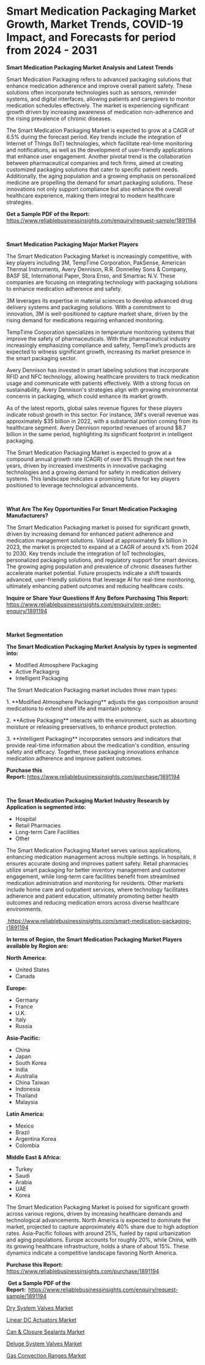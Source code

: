 <p><h1>Smart Medication Packaging Market Growth, Market Trends, COVID-19 Impact, and Forecasts for period from 2024 - 2031</h1></p><p><strong>Smart Medication Packaging Market Analysis and Latest Trends</strong></p>
<p><p>Smart Medication Packaging refers to advanced packaging solutions that enhance medication adherence and improve overall patient safety. These solutions often incorporate technologies such as sensors, reminder systems, and digital interfaces, allowing patients and caregivers to monitor medication schedules effectively. The market is experiencing significant growth driven by increasing awareness of medication non-adherence and the rising prevalence of chronic diseases. </p><p>The Smart Medication Packaging Market is expected to grow at a CAGR of 6.5% during the forecast period. Key trends include the integration of Internet of Things (IoT) technologies, which facilitate real-time monitoring and notifications, as well as the development of user-friendly applications that enhance user engagement. Another pivotal trend is the collaboration between pharmaceutical companies and tech firms, aimed at creating customized packaging solutions that cater to specific patient needs. Additionally, the aging population and a growing emphasis on personalized medicine are propelling the demand for smart packaging solutions. These innovations not only support compliance but also enhance the overall healthcare experience, making them integral to modern healthcare strategies.</p></p>
<p><strong>Get a Sample PDF of the Report:&nbsp;</strong> <a href="https://www.reliablebusinessinsights.com/enquiry/request-sample/1891194?utm_campaign=1109&utm_medium=2&utm_source=Github&utm_content=ia&utm_term=24102024&utm_id=smart-medication-packaging">https://www.reliablebusinessinsights.com/enquiry/request-sample/1891194</a></p>
<p>&nbsp;</p>
<p><strong>Smart Medication Packaging Major Market Players</strong></p>
<p><p>The Smart Medication Packaging Market is increasingly competitive, with key players including 3M, TempTime Corporation, PakSense, American Thermal Instruments, Avery Dennison, R.R. Donnelley Sons & Company, BASF SE, International Paper, Stora Enso, and Smartrac N.V. These companies are focusing on integrating technology with packaging solutions to enhance medication adherence and safety.</p><p>3M leverages its expertise in material sciences to develop advanced drug delivery systems and packaging solutions. With a commitment to innovation, 3M is well-positioned to capture market share, driven by the rising demand for medications requiring enhanced monitoring.</p><p>TempTime Corporation specializes in temperature monitoring systems that improve the safety of pharmaceuticals. With the pharmaceutical industry increasingly emphasizing compliance and safety, TempTime’s products are expected to witness significant growth, increasing its market presence in the smart packaging sector.</p><p>Avery Dennison has invested in smart labeling solutions that incorporate RFID and NFC technology, allowing healthcare providers to track medication usage and communicate with patients effectively. With a strong focus on sustainability, Avery Dennison's strategies align with growing environmental concerns in packaging, which could enhance its market growth.</p><p>As of the latest reports, global sales revenue figures for these players indicate robust growth in this sector. For instance, 3M's overall revenue was approximately $35 billion in 2022, with a substantial portion coming from its healthcare segment. Avery Dennison reported revenues of around $8.7 billion in the same period, highlighting its significant footprint in intelligent packaging.</p><p>The Smart Medication Packaging Market is expected to grow at a compound annual growth rate (CAGR) of over 8% through the next few years, driven by increased investments in innovative packaging technologies and a growing demand for safety in medication delivery systems. This landscape indicates a promising future for key players positioned to leverage technological advancements.</p></p>
<p>&nbsp;</p>
<p><strong>What Are The Key Opportunities For Smart Medication Packaging Manufacturers?</strong></p>
<p><p>The Smart Medication Packaging market is poised for significant growth, driven by increasing demand for enhanced patient adherence and medication management solutions. Valued at approximately $x billion in 2023, the market is projected to expand at a CAGR of around x% from 2024 to 2030. Key trends include the integration of IoT technologies, personalized packaging solutions, and regulatory support for smart devices. The growing aging population and prevalence of chronic diseases further accelerate market potential. Future prospects indicate a shift towards advanced, user-friendly solutions that leverage AI for real-time monitoring, ultimately enhancing patient outcomes and reducing healthcare costs.</p></p>
<p><strong>Inquire or Share Your Questions If Any Before Purchasing This Report:</strong> <a href="https://www.reliablebusinessinsights.com/enquiry/pre-order-enquiry/1891194?utm_campaign=1109&utm_medium=2&utm_source=Github&utm_content=ia&utm_term=24102024&utm_id=smart-medication-packaging">https://www.reliablebusinessinsights.com/enquiry/pre-order-enquiry/1891194</a></p>
<p>&nbsp;</p>
<p><strong>Market Segmentation</strong></p>
<p><strong>The Smart Medication Packaging Market Analysis by types is segmented into:</strong></p>
<p><ul><li>Modified Atmosphere Packaging</li><li>Active Packaging</li><li>Intelligent Packaging</li></ul></p>
<p><p>The Smart Medication Packaging market includes three main types: </p><p>1. **Modified Atmosphere Packaging** adjusts the gas composition around medications to extend shelf life and maintain potency. </p><p>2. **Active Packaging** interacts with the environment, such as absorbing moisture or releasing preservatives, to enhance product protection. </p><p>3. **Intelligent Packaging** incorporates sensors and indicators that provide real-time information about the medication's condition, ensuring safety and efficacy. Together, these packaging innovations enhance medication adherence and improve patient outcomes.</p></p>
<p><strong>Purchase this Report:&nbsp;</strong><a href="https://www.reliablebusinessinsights.com/purchase/1891194?utm_campaign=1109&utm_medium=2&utm_source=Github&utm_content=ia&utm_term=24102024&utm_id=smart-medication-packaging">https://www.reliablebusinessinsights.com/purchase/1891194</a></p>
<p>&nbsp;</p>
<p><strong>The Smart Medication Packaging Market Industry Research by Application is segmented into:</strong></p>
<p><ul><li>Hospital</li><li>Retail Pharmacies</li><li>Long-term Care Facilities</li><li>Other</li></ul></p>
<p><p>The Smart Medication Packaging Market serves various applications, enhancing medication management across multiple settings. In hospitals, it ensures accurate dosing and improves patient safety. Retail pharmacies utilize smart packaging for better inventory management and customer engagement, while long-term care facilities benefit from streamlined medication administration and monitoring for residents. Other markets include home care and outpatient services, where technology facilitates adherence and patient education, ultimately promoting better health outcomes and reducing medication errors across diverse healthcare environments.</p></p>
<p><a href="https://www.reliablebusinessinsights.com/smart-medication-packaging-r1891194?utm_campaign=1109&utm_medium=2&utm_source=Github&utm_content=ia&utm_term=24102024&utm_id=smart-medication-packaging">&nbsp;https://www.reliablebusinessinsights.com/smart-medication-packaging-r1891194</a></p>
<p><strong>In terms of Region, the Smart Medication Packaging Market Players available by Region are:</strong></p>
<p>
    <p> <strong> North America: </strong>
        <ul>
            <li>United States</li>
            <li>Canada</li>
        </ul>
        </p> 
    <p> <strong> Europe: </strong>
        <ul>
            <li>Germany</li>
            <li>France</li>
            <li>U.K.</li>
            <li>Italy</li>
            <li>Russia</li>
        </ul>
        </p> 
    <p> <strong> Asia-Pacific: </strong>
        <ul>
            <li>China</li>
            <li>Japan</li>
            <li>South Korea</li>
            <li>India</li>
            <li>Australia</li>
            <li>China Taiwan</li>
            <li>Indonesia</li>
            <li>Thailand</li>
            <li>Malaysia</li>
        </ul>
        </p> 
    <p> <strong> Latin America: </strong>
        <ul>
            <li>Mexico</li>
            <li>Brazil</li>
            <li>Argentina Korea</li>
            <li>Colombia</li>
        </ul>
        </p> 
    <p> <strong> Middle East & Africa: </strong>
        <ul>
            <li>Turkey</li>
            <li>Saudi</li>
            <li>Arabia</li>
            <li>UAE</li>
            <li>Korea</li>
        </ul>
    </p>
    </p>
<p><p>The Smart Medication Packaging Market is poised for significant growth across various regions, driven by increasing healthcare demands and technological advancements. North America is expected to dominate the market, projected to capture approximately 40% share due to high adoption rates. Asia-Pacific follows with around 25%, fueled by rapid urbanization and aging populations. Europe accounts for roughly 20%, while China, with its growing healthcare infrastructure, holds a share of about 15%. These dynamics indicate a competitive landscape favoring North America.</p></p>
<p><strong>Purchase this Report: </strong><a href="https://www.reliablebusinessinsights.com/purchase/1891194?utm_campaign=1109&utm_medium=2&utm_source=Github&utm_content=ia&utm_term=24102024&utm_id=smart-medication-packaging">https://www.reliablebusinessinsights.com/purchase/1891194</a></p>
<p>&nbsp;<strong>Get a Sample PDF of the Report:&nbsp;&nbsp;</strong><a href="https://www.reliablebusinessinsights.com/enquiry/request-sample/1891194?utm_campaign=1109&utm_medium=2&utm_source=Github&utm_content=ia&utm_term=24102024&utm_id=smart-medication-packaging">https://www.reliablebusinessinsights.com/enquiry/request-sample/1891194</a></p>
<p><strong></strong></p>
<p><p><a href="https://www.linkedin.com/pulse/charting-future-comprehensive-analysis-global-dry-system-rlcif?utm_campaign=1109&utm_medium=2&utm_source=Github&utm_content=ia&utm_term=24102024&utm_id=smart-medication-packaging">Dry System Valves Market</a></p><p><a href="https://issuu.com/reportprime-2/docs/linear-dc-actuators-market-size-203_e60ff351f0251d?utm_campaign=1109&utm_medium=2&utm_source=Github&utm_content=ia&utm_term=24102024&utm_id=smart-medication-packaging">Linear DC Actuators Market</a></p><p><a href="https://github.com/seraphinaqist/Market-Research-Report-List-1/blob/main/can-closure-sealants-market.md?utm_campaign=1109&utm_medium=2&utm_source=Github&utm_content=ia&utm_term=24102024&utm_id=smart-medication-packaging">Can & Closure Sealants Market</a></p><p><a href="https://www.linkedin.com/pulse/deluge-system-valves-market-refracting-trends-consumer-behaviors-9ydqf?utm_campaign=1109&utm_medium=2&utm_source=Github&utm_content=ia&utm_term=24102024&utm_id=smart-medication-packaging">Deluge System Valves Market</a></p><p><a href="https://issuu.com/reportprime-2/docs/gas-convection-ranges-market-size-2_6f1d65e146a63c?utm_campaign=1109&utm_medium=2&utm_source=Github&utm_content=ia&utm_term=24102024&utm_id=smart-medication-packaging">Gas Convection Ranges Market</a></p></p>